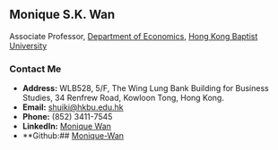 ## Monique S.K. Wan

Associate Professor, [Department of Economics](https://econ.hkbu.edu.hk/eng/main/Index), [Hong Kong Baptist University](https://bus.hkbu.edu.hk/eng/bus/main/Index)

### Contact Me
* **Address:** WLB528, 5/F, The Wing Lung Bank Building for Business Studies, 34 Renfrew Road, Kowloon Tong, Hong Kong.
* **Email:** shuiki@hkbu.edu.hk
* **Phone:** (852) 3411-7545
* **LinkedIn:** [Monique Wan](https://hk.linkedin.com/in/monique-wan-93a668122)
* **Github:## [Monique-Wan](https://github.com/Monique-Wan/moniquewan/settings/pages)


